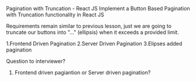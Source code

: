 Pagination with Truncation - React JS
Implement a Button Based Pagination with Truncation functionality in React JS

Requirements remain similar to previous lesson, just we are going to truncate our buttons into "..." (ellipsis) when it exceeds a provided limit.

1.Frontend Driven Pagination
2.Server Driven Pagination
3.Elipses added pagination

Question to interviewer?

1.  Frontend driven pagiantion or Server driven pagination?
